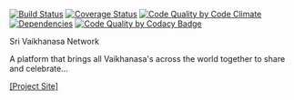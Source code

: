 [![Build Status](https://travis-ci.org/acharyarajasekhar/Sri-Vaikhanasa-Network.svg?branch=master)](https://travis-ci.org/acharyarajasekhar/Sri-Vaikhanasa-Network) [![Coverage Status](https://coveralls.io/repos/github/acharyarajasekhar/Sri-Vaikhanasa-Network/badge.svg?branch=master)](https://coveralls.io/github/acharyarajasekhar/Sri-Vaikhanasa-Network?branch=master) [![Code Quality by Code Climate](https://codeclimate.com/github/acharyarajasekhar/Sri-Vaikhanasa-Network/badges/gpa.svg)](https://codeclimate.com/github/acharyarajasekhar/Sri-Vaikhanasa-Network) [![Dependencies](https://david-dm.org/acharyarajasekhar/Sri-Vaikhanasa-Network.svg)](https://david-dm.org/acharyarajasekhar/Sri-Vaikhanasa-Network.svg) [![Code Quality by Codacy Badge](https://api.codacy.com/project/badge/Grade/34279a59134148e797017e9fb23100fb)](https://www.codacy.com/app/acharya-r/Sri-Vaikhanasa-Network?utm_source=github.com&amp;utm_medium=referral&amp;utm_content=acharyarajasekhar/Sri-Vaikhanasa-Network&amp;utm_campaign=Badge_Grade)

Sri Vaikhanasa Network

A platform that brings all Vaikhanasa's across the world together to share and celebrate...

[[Project Site]](https://acharyarajasekhar.github.io/Sri-Vaikhanasa-Network/)